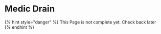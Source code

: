 # Medic Drain

{% hint style="danger" %}
This Page is not complete yet. Check back later
{% endhint %}

